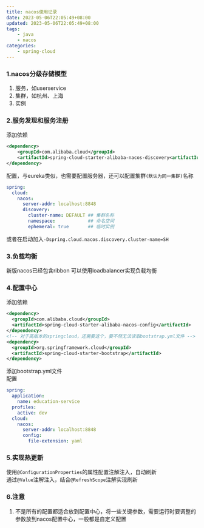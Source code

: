 ```yaml
---
title: nacos使用记录
date: 2023-05-06T22:05:49+08:00
updated: 2023-05-06T22:05:49+08:00
tags:
    - java
    - nacos
categories:
    - spring-cloud
---
```

### 1.nacos分级存储模型

1. 服务，如userservice
2. 集群，如杭州、上海
3. 实例

### 2.服务发现和服务注册

添加依赖  

```xml
<dependency>
    <groupId>com.alibaba.cloud</groupId>
    <artifactId>spring-cloud-starter-alibaba-nacos-discovery<artifactId>
</dependency>

```

配置，与eureka类似，也需要配置服务器，还可以配置集群`(默认为同一集群)`名称

```yml
spring:
  cloud:
    nacos:
      server-addr: localhost:8848
      discovery:
        cluster-name: DEFAULT ## 集群名称
        namespace:            ## 命名空间
        ephemeral: true       ## 临时实例
```

或者在启动加入`-Dspring.cloud.nacos.discovery.cluster-name=SH`

### 3.负载均衡

新版nacos已经包含ribbon
可以使用loadbalancer实现负载均衡

### 4.配置中心

添加依赖  

```xml
<dependency>
  <groupId>com.alibaba.cloud</groupId>
  <artifactId>spring-cloud-starter-alibaba-nacos-config</artifactId>
</dependency>
<!-- 对于高版本的springcloud，还需要这个，要不然无法读取bootstrap.yml文件 -->
<dependency>
  <groupId>org.springframework.cloud</groupId>
  <artifactId>spring-cloud-starter-bootstrap</artifactId>
</dependency>
```

添加bootstrap.yml文件  
配置  

```yml
spring:
  application:
    name: education-service
  profiles:
    active: dev
  cloud:
    nacos:
      server-addr: localhost:8848
      config:
        file-extension: yaml
```

### 5.实现热更新  

使用`@ConfigurationProperties`的属性配置注解注入，自动刷新  
通过`@Value`注解注入，结合`@RefreshScope`注解实现刷新  

### 6.注意

1. 不是所有的配置都适合放到配置中心，将一些关键参数，需要运行时要调整的参数放到nacos配置中心，一般都是自定义配置  
